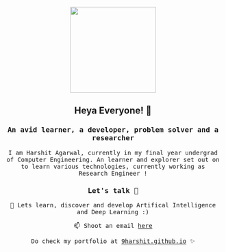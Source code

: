 
<p align="center">
  <img src="https://miro.medium.com/max/1360/1*IRGHmiGsa16stedQvIaZfw.gif" width="200px"></p>

 

</p>
<p align="center"><h2 align="center"> Heya Everyone! 👋 </h2></center>
<samp><h3 align="center">An avid learner, a developer, problem solver and a researcher</h3></samp>
<samp><p align="center">I am <samp> Harshit Agarwal</samp>, currently in my final year undergrad of Computer Engineering. An learner and explorer set out on to learn various technologies, currently working as Research Engineer !</p>
<h3 align="center">Let's talk 🤝</h4> 
<p align="center"><samp >💬 Lets learn, discover and develop Artifical Intelligence and Deep Learning :)</samp></p>

<p align="center">📫 Shoot an email <a href="mailto:9arshit@gmail.com">here</a>
</p>


<p align="center">Do check my portfolio at <a href="https://9harshit.github.io">9harshit.github.io</a> ✨ </p></samp>
